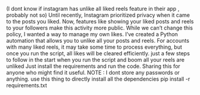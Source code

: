 (I dont know if instagram has unlike all liked reels feature in their app , probably not so) Until recently, Instagram prioritized privacy when it came to the posts you liked. Now, features like showing your liked posts and reels to your followers make this activity more public. 
While we can’t change this policy, I wanted a way to manage my own likes.
I’ve created a Python automation that allows you to unlike all your posts and reels. 
For accounts with many liked reels, it may take some time to process everything, but once you run the script, all likes will be cleared efficiently. just a few steps to follow in the start when you run the script and 
boom all your reels are unliked 
Just install the requirements and run the code. Sharing this for anyone who might find it useful.
NOTE : I dont store any passwords or anything.
use this thing to directly install all the dependencies
pip install -r requirements.txt
